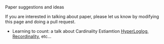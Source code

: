 Paper suggestions and ideas

If you are interested in talking about paper, please let us know by modifying this page and doing a pull request.


- Learning to count: a talk about Cardinality Estiamtion [HyperLoglog](http://algo.inria.fr/flajolet/Publications/FlFuGaMe07.pdf), [Recordinality](http://citeseerx.ist.psu.edu/viewdoc/download?doi=10.1.1.377.6245&rep=rep1&type=pdf), etc...